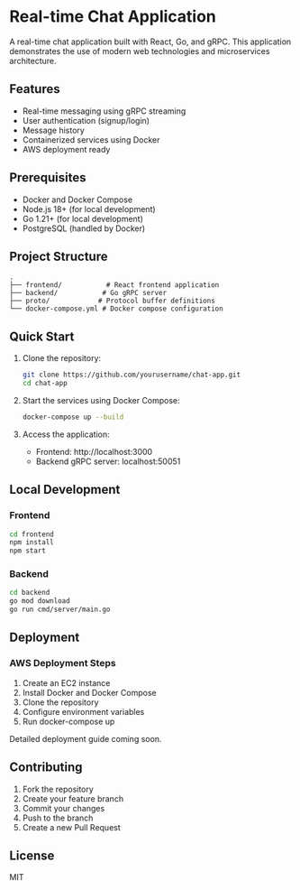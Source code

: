# Real-time Chat Application

A real-time chat application built with React, Go, and gRPC. This application demonstrates the use of modern web technologies and microservices architecture.

## Features

- Real-time messaging using gRPC streaming
- User authentication (signup/login)
- Message history
- Containerized services using Docker
- AWS deployment ready

## Prerequisites

- Docker and Docker Compose
- Node.js 18+ (for local development)
- Go 1.21+ (for local development)
- PostgreSQL (handled by Docker)

## Project Structure

```
.
├── frontend/           # React frontend application
├── backend/           # Go gRPC server
├── proto/            # Protocol buffer definitions
└── docker-compose.yml # Docker compose configuration
```

## Quick Start

1. Clone the repository:

   ```bash
   git clone https://github.com/yourusername/chat-app.git
   cd chat-app
   ```

2. Start the services using Docker Compose:

   ```bash
   docker-compose up --build
   ```

3. Access the application:
   - Frontend: http://localhost:3000
   - Backend gRPC server: localhost:50051

## Local Development

### Frontend

```bash
cd frontend
npm install
npm start
```

### Backend

```bash
cd backend
go mod download
go run cmd/server/main.go
```

## Deployment

### AWS Deployment Steps

1. Create an EC2 instance
2. Install Docker and Docker Compose
3. Clone the repository
4. Configure environment variables
5. Run docker-compose up

Detailed deployment guide coming soon.

## Contributing

1. Fork the repository
2. Create your feature branch
3. Commit your changes
4. Push to the branch
5. Create a new Pull Request

## License

MIT
